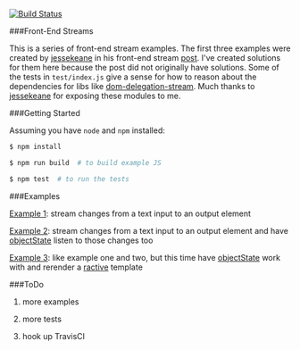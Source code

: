 [![Build Status](https://travis-ci.org/thebigspoon/dom-delegation-stream.svg)](https://travis-ci.org/thebigspoon/frontendstreams)

###Front-End Streams

This is a series of front-end stream examples. The first three examples were created by [jessekeane](http://words.jessekeane.me/about/) in his front-end stream [post](http://words.jessekeane.me/front-end-streams/). I've created solutions for them here because the post did not originally have solutions. Some of the tests in `test/index.js` give a sense for how to reason about the dependencies for libs like [dom-delegation-stream](https://www.npmjs.com/package/dom-delegation-stream). Much thanks to [jessekeane](http://words.jessekeane.me/about/) for exposing these modules to me.


###Getting Started

Assuming you have `node` and `npm` installed:

```bash
$ npm install

$ npm run build  # to build example JS

$ npm test  # to run the tests
```

###Examples

[Example 1](https://thebigspoon.github.io/frontendstreams/example/ex_1.html): stream changes from a text input to an output element

[Example 2](https://thebigspoon.github.io/frontendstreams/example/ex_2.html): stream changes from a text input to an output element and have [objectState](https://www.npmjs.com/package/objectstate) listen to those changes too

[Example 3](https://thebigspoon.github.io/frontendstreams/example/ex_3.html): like example one and two, but this time have [objectState](https://www.npmjs.com/package/objectstate) work with and rerender a [ractive](https://www.npmjs.com/package/ractive) template


###ToDo
1. more examples

2. more tests

3. hook up TravisCI



